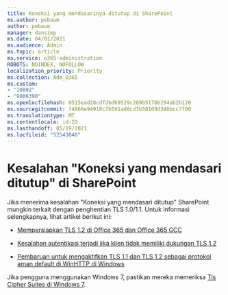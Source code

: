 ```yaml
---
title: Koneksi yang mendasarinya ditutup di SharePoint
ms.author: pebaum
author: pebaum
manager: dansimp
ms.date: 04/01/2021
ms.audience: Admin
ms.topic: article
ms.service: o365-administration
ROBOTS: NOINDEX, NOFOLLOW
localization_priority: Priority
ms.collection: Adm_O365
ms.custom:
- "10802"
- "9006390"
ms.openlocfilehash: 0515ead28cdfdbdb9529c269b5170b294ab2b120
ms.sourcegitcommit: f4866e94918c7b591ad0cd3b58169d340bcc7f00
ms.translationtype: MT
ms.contentlocale: id-ID
ms.lasthandoff: 05/19/2021
ms.locfileid: "52543040"
---
```

# <a name="the-underlying-connection-was-closed-error-in-sharepoint"></a>Kesalahan "Koneksi yang mendasari ditutup" di SharePoint

Jika menerima kesalahan "Koneksi yang mendasari ditutup" SharePoint mungkin terkait dengan penghentian TLS 1.0/1.1. Untuk informasi selengkapnya, lihat artikel berikut ini:

- [Mempersiapkan TLS 1.2 di Office 365 dan Office 365 GCC](/microsoft-365/compliance/prepare-tls-1.2-in-office-365)

- [Kesalahan autentikasi terjadi jika klien tidak memiliki dukungan TLS 1.2](https://review.docs.microsoft.com/sharepoint/troubleshoot/administration/authentication-errors-tls12-support)

- [Pembaruan untuk mengaktifkan TLS 1.1 dan TLS 1.2 sebagai protokol aman default di WinHTTP di Windows](https://support.microsoft.com/topic/update-to-enable-tls-1-1-and-tls-1-2-as-default-secure-protocols-in-winhttp-in-windows-c4bd73d2-31d7-761e-0178-11268bb10392)

Jika pengguna menggunakan Windows 7, pastikan mereka memeriksa [Tls Cipher Suites di Windows 7](/windows/win32/secauthn/tls-cipher-suites-in-windows-7).